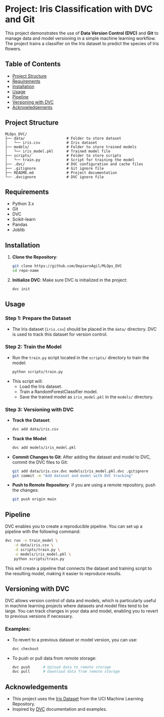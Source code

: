
# Project: Iris Classification with DVC and Git

This project demonstrates the use of **Data Version Control (DVC)** and **Git** to manage data and model versioning in a simple machine learning workflow. The project trains a classifier on the Iris dataset to predict the species of Iris flowers.

## Table of Contents
- [Project Structure](#project-structure)
- [Requirements](#requirements)
- [Installation](#installation)
- [Usage](#usage)
- [Pipeline](#pipeline)
- [Versioning with DVC](#versioning-with-dvc)
- [Acknowledgements](#acknowledgements)

## Project Structure

```
MLOps_DVC/
├── data/                   # Folder to store dataset
│   └── iris.csv            # Iris dataset
├── models/                 # Folder to store trained models
│   └── iris_model.pkl      # Trained model file
├── scripts/                # Folder to store scripts
│   └── train.py            # Script for training the model
├── .dvc/                   # DVC configuration and cache files
├── .gitignore              # Git ignore file
├── README.md               # Project documentation
└── .dvcignore              # DVC ignore file
```

## Requirements

- Python 3.x
- Git
- DVC
- Scikit-learn
- Pandas
- Joblib

## Installation

1. **Clone the Repository**:
   ```bash
   git clone https://github.com/DepieroAgil/MLOps_DVC
   cd repo-name
   ```
2. **Initialize DVC**:
   Make sure DVC is initialized in the project:
   ```bash
   dvc init
   ```

## Usage

### Step 1: Prepare the Dataset
- The Iris dataset (`iris.csv`) should be placed in the `data/` directory. DVC is used to track this dataset for version control.

### Step 2: Train the Model
- Run the `train.py` script located in the `scripts/` directory to train the model:
  ```bash
  python scripts/train.py
  ```
- This script will:
  - Load the Iris dataset.
  - Train a RandomForestClassifier model.
  - Save the trained model as `iris_model.pkl` in the `models/` directory.

### Step 3: Versioning with DVC
- **Track the Dataset**:
  ```bash
  dvc add data/iris.csv
  ```
- **Track the Model**:
  ```bash
  dvc add models/iris_model.pkl
  ```
- **Commit Changes to Git**:
  After adding the dataset and model to DVC, commit the DVC files to Git:
  ```bash
  git add data/iris.csv.dvc models/iris_model.pkl.dvc .gitignore
  git commit -m "Add dataset and model with DVC tracking"
  ```
  
- **Push to Remote Repository**:
  If you are using a remote repository, push the changes:
  ```bash
  git push origin main
  ```
## Pipeline

DVC enables you to create a reproducible pipeline. You can set up a pipeline with the following command:

```bash
dvc run -n train_model \
    -d data/iris.csv \
    -d scripts/train.py \
    -o models/iris_model.pkl \
    python scripts/train.py
```

This will create a pipeline that connects the dataset and training script to the resulting model, making it easier to reproduce results.

## Versioning with DVC

DVC allows version control of data and models, which is particularly useful in machine learning projects where datasets and model files tend to be large. You can track changes in your data and model, enabling you to revert to previous versions if necessary.

### Examples:
- To revert to a previous dataset or model version, you can use:
  ```bash
  dvc checkout
  ```

- To push or pull data from remote storage:
  ```bash
  dvc push      # Upload data to remote storage
  dvc pull      # Download data from remote storage
  ```

## Acknowledgements

- This project uses the [Iris Dataset](https://archive.ics.uci.edu/ml/datasets/iris) from the UCI Machine Learning Repository.
- Inspired by [DVC](https://dvc.org/) documentation and examples.